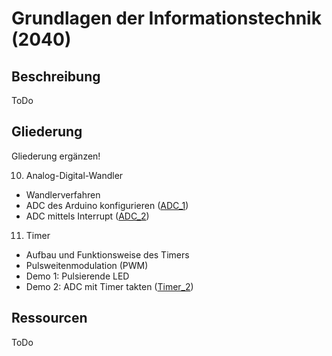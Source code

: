 # Grundlagen der Informationstechnik (2040)

## Beschreibung
ToDo

## Gliederung
Gliederung ergänzen!

10. Analog-Digital-Wandler
  - Wandlerverfahren
  - ADC des Arduino konfigurieren ([ADC_1](./src/ADC_1))
  - ADC mittels Interrupt ([ADC_2](./src/ADC_2))
11. Timer
 - Aufbau und Funktionsweise des Timers
 - Pulsweitenmodulation (PWM)
 - Demo 1: Pulsierende LED
 - Demo 2: ADC mit Timer takten ([Timer_2](./src/Timer_2))

## Ressourcen
ToDo


